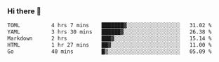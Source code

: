 ### Hi there 👋

<!--
**urzz/urzz** is a ✨ _special_ ✨ repository because its `README.md` (this file) appears on your GitHub profile.

Here are some ideas to get you started:

- 🔭 I’m currently working on ...
- 🌱 I’m currently learning ...
- 👯 I’m looking to collaborate on ...
- 🤔 I’m looking for help with ...
- 💬 Ask me about ...
- 📫 How to reach me: ...
- 😄 Pronouns: ...
- ⚡ Fun fact: ...
-->

<!--START_SECTION:waka-->

```txt
TOML          4 hrs 7 mins    ███████▓░░░░░░░░░░░░░░░░░   31.02 %
YAML          3 hrs 30 mins   ██████▓░░░░░░░░░░░░░░░░░░   26.38 %
Markdown      2 hrs           ███▓░░░░░░░░░░░░░░░░░░░░░   15.14 %
HTML          1 hr 27 mins    ██▓░░░░░░░░░░░░░░░░░░░░░░   11.00 %
Go            40 mins         █▒░░░░░░░░░░░░░░░░░░░░░░░   05.09 %
```

<!--END_SECTION:waka-->
